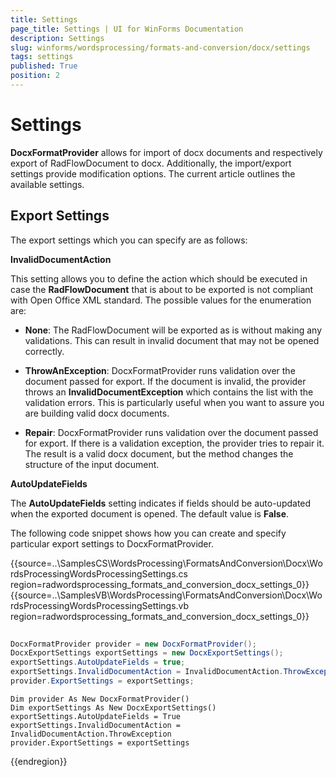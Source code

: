 ```yaml
---
title: Settings
page_title: Settings | UI for WinForms Documentation
description: Settings
slug: winforms/wordsprocessing/formats-and-conversion/docx/settings
tags: settings
published: True
position: 2
---
```


# Settings

__DocxFormatProvider__ allows for import of docx documents and respectively export of RadFlowDocument to docx. Additionally, the import/export settings provide modification options. The current article outlines the available settings.

## Export Settings

The export settings which you can specify are as follows: 

__InvalidDocumentAction__

This setting allows you to define the action which should be executed in case the __RadFlowDocument__ that is about to be exported is not compliant with Open Office XML standard. The possible values for the enumeration are:
              

* __None__: The RadFlowDocument will be exported as is without making any validations. This can result in invalid document that may not be opened correctly.
                  

* __ThrowAnException__: DocxFormatProvider runs validation over the document passed for export. If the document is invalid, the provider throws an __InvalidDocumentException__ which contains the list with the validation errors. This is particularly useful when you want to assure you are building valid docx documents.
                  

* __Repair__: DocxFormatProvider runs validation over the document passed for export. If there is a validation exception, the provider tries to repair it. The result is a valid docx document, but the method changes the structure of the input document.


__AutoUpdateFields__

The __AutoUpdateFields__ setting indicates if fields should be auto-updated when the exported document is opened. The default value is __False__.
              
The following code snippet shows how you can create and specify particular export settings to DocxFormatProvider.

{{source=..\SamplesCS\WordsProcessing\FormatsAndConversion\Docx\WordsProcessingWordsProcessingSettings.cs region=radwordsprocessing_formats_and_conversion_docx_settings_0}} 
{{source=..\SamplesVB\WordsProcessing\FormatsAndConversion\Docx\WordsProcessingWordsProcessingSettings.vb region=radwordsprocessing_formats_and_conversion_docx_settings_0}} 

````C#
            
DocxFormatProvider provider = new DocxFormatProvider();
DocxExportSettings exportSettings = new DocxExportSettings();
exportSettings.AutoUpdateFields = true;
exportSettings.InvalidDocumentAction = InvalidDocumentAction.ThrowException;
provider.ExportSettings = exportSettings;

````
````VB.NET
Dim provider As New DocxFormatProvider()
Dim exportSettings As New DocxExportSettings()
exportSettings.AutoUpdateFields = True
exportSettings.InvalidDocumentAction = InvalidDocumentAction.ThrowException
provider.ExportSettings = exportSettings

````

{{endregion}}
